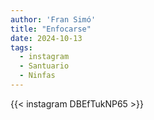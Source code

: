 ```yaml
---
author: 'Fran Simó'
title: "Enfocarse"
date: 2024-10-13
tags:
  - instagram
  - Santuario
  - Ninfas
---
```


{{< instagram DBEfTukNP65 >}}

